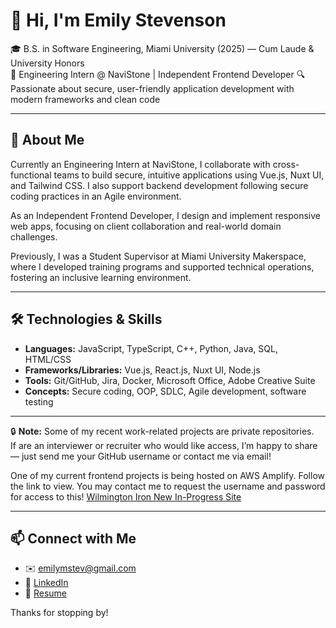 # 👋 Hi, I'm Emily Stevenson

🎓 B.S. in Software Engineering, Miami University (2025) — Cum Laude & University Honors  
💼 Engineering Intern @ NaviStone | Independent Frontend Developer 
🔍 Passionate about secure, user-friendly application development with modern frameworks and clean code

---

## 🚀 About Me

Currently an Engineering Intern at NaviStone, I collaborate with cross-functional teams to build secure, intuitive applications using Vue.js, Nuxt UI, and Tailwind CSS. I also support backend development following secure coding practices in an Agile environment.

As an Independent Frontend Developer, I design and implement responsive web apps, focusing on client collaboration and real-world domain challenges.

Previously, I was a Student Supervisor at Miami University Makerspace, where I developed training programs and supported technical operations, fostering an inclusive learning environment.

---

## 🛠 Technologies & Skills

- **Languages:** JavaScript, TypeScript, C++, Python, Java, SQL, HTML/CSS  
- **Frameworks/Libraries:** Vue.js, React.js, Nuxt UI, Node.js  
- **Tools:** Git/GitHub, Jira, Docker, Microsoft Office, Adobe Creative Suite  
- **Concepts:** Secure coding, OOP, SDLC, Agile development, software testing


---

🔒 **Note:** Some of my recent work-related projects are private repositories.  
If are an interviewer or recruiter who would like access, I’m happy to share — just send me your GitHub username or contact me via email!

One of my current frontend projects is being hosted on AWS Amplify. Follow the link to view. You may contact me to request the username and password for access to this!
[Wilmington Iron New In-Progress Site](https://new.dfk1harfv7svu.amplifyapp.com)

---

## 📫 Connect with Me

- ✉️ emilymstev@gmail.com  
- 💼 [LinkedIn](https://www.linkedin.com/in/emily-stevenson-64046824b/)
- 🧾 [Resume](https://github.com/user-attachments/files/21687846/Emily.Stevenson.Software.Engineer.Resume.pdf)


Thanks for stopping by!
